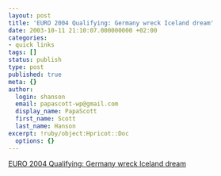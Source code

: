 ```yaml
---
layout: post
title: 'EURO 2004 Qualifying: Germany wreck Iceland dream'
date: 2003-10-11 21:10:07.000000000 +02:00
categories:
- quick links
tags: []
status: publish
type: post
published: true
meta: {}
author:
  login: shanson
  email: papascott-wp@gmail.com
  display_name: PapaScott
  first_name: Scott
  last_name: Hanson
excerpt: !ruby/object:Hpricot::Doc
  options: {}
---
```

<p><a title="Despite the wailing and gnashing of teeth in the media, Germany wins the group" href="http://www.euro2004.com/competitions/EURO/fixturesresults/round=1579/match=69023/Report=RP.html">EURO 2004 Qualifying: Germany wreck Iceland dream</a></p>
